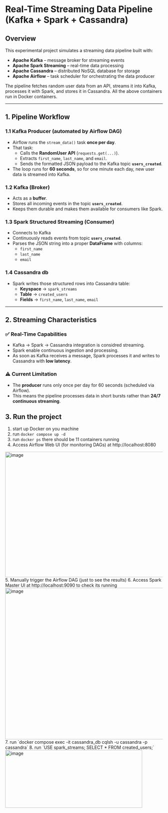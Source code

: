 # Real-Time Streaming Data Pipeline (Kafka + Spark + Cassandra)

## Overview
This experimental project simulates a streaming data pipeline built with:

- **Apache Kafka** – message broker for streaming events  
- **Apache Spark Streaming** – real-time data processing  
- **Apache Cassandra** – distributed NoSQL database for storage  
- **Apache Airflow** – task scheduler for orchestrating the data producer  

The pipeline fetches random user data from an API, streams it into Kafka, processes it with Spark, and stores it in Cassandra. All the above containers run in Docker containers.

---

## 1. Pipeline Workflow

### 1.1 Kafka Producer (automated by Airflow DAG)
- Airflow runs the `stream_data()` task **once per day**.
- That task:
  - Calls the **RandomUser API** (`requests.get(...)`).
  - Extracts `first_name`, `last_name`, and `email`.
  - Sends the formatted JSON payload to the Kafka topic **`users_created`**.
- The loop runs for **60 seconds**, so for one minute each day, new user data is streamed into Kafka.

### 1.2 Kafka (Broker)
- Acts as a **buffer**.
- Stores all incoming events in the topic **`users_created`**.
- Keeps them durable and makes them available for consumers like Spark.

### 1.3 Spark Structured Streaming (Consumer)
- Connects to Kafka
- Continuously reads events from topic **`users_created`**.
- Parses the JSON string into a proper **DataFrame** with columns:
  - `first_name`
  - `last_name`
  - `email`

### 1.4 Cassandra db
- Spark writes those structured rows into Cassandra table:
  - **Keyspace** → `spark_streams`
  - **Table** → `created_users`
  - **Fields** → `first_name`, `last_name`, `email`

---

## 2. Streaming Characteristics

### ✅ Real-Time Capabilities
- Kafka → Spark → Cassandra integration is considred streaming.
- Spark enable continuous ingestion and processing.
- As soon as Kafka receives a message, Spark processes it and writes to Cassandra with **low latency**.

### ⚠️ Current Limitation
- The **producer** runs only once per day for 60 seconds (scheduled via Airflow).  
- This means the pipeline processes data in short bursts rather than **24/7 continuous streaming**.

## 3. Run the project
1. start up Docker on you machine
2. run `docker compose up -d`
3. run `docker ps` there should be 11 containers running
4. Access Airflow Web UI (for monitoring DAGs) at http://localhost:8080 
<img width="1903" height="400" alt="image" src="https://github.com/user-attachments/assets/a6d97813-071d-4dca-bf8e-163bac475ec1" />
5. Manually trigger the Airflow DAG (just to see the results)
6. Access Spark Master UI at http://localhost:9090 to check its running
<img width="1920" height="483" alt="image" src="https://github.com/user-attachments/assets/9ea7c450-7384-4119-bb40-33ec3a3930ee" />
7. run `docker compose exec -it cassandra_db cqlsh -u cassandra -p cassandra`
8. run `USE spark_streams; SELECT * FROM created_users;`
<img width="438" height="184" alt="image" src="https://github.com/user-attachments/assets/d6e6e240-f81a-4afc-9b22-0a34ef334c39" />



